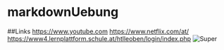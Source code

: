 # markdownUebung

##Links
https://www.youtube.com
https://www.netflix.com/at/
https://www4.lernplattform.schule.at/htlleoben/login/index.php
![Super](https://www.youtube.com/yts/img/yt_1200-vfl4C3T0K.png)
